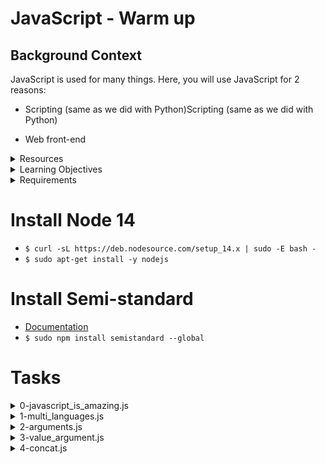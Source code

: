 # JavaScript - Warm up


## Background Context
JavaScript is used for many things. Here, you will use JavaScript for 2 reasons:

- Scripting (same as we did with Python)Scripting (same as we did with Python)

- Web front-end

<details><summary>Resources</summary>
<p> 

* [Writing JavaScript Code](https://developer.mozilla.org/en-US/docs/Learn/Getting_started_with_the_web/JavaScript_basics)

* [Variables](https://developer.mozilla.org/en-US/docs/Learn/JavaScript/First_steps/Variables)

* [Data Types](https://developer.mozilla.org/en-US/docs/Learn/JavaScript/First_steps/Variables)

* [Operators](https://developer.mozilla.org/en-US/docs/Learn/JavaScript/First_steps/Variables)

* [Operator Precedence](https://developer.mozilla.org/en-US/docs/Web/JavaScript/Reference/Operators/Operator_Precedence)

* [Controlling Flow and error handling](https://developer.mozilla.org/en-US/docs/Web/JavaScript/Guide/Control_flow_and_error_handling)

* [Functions](https://developer.mozilla.org/en-US/docs/Learn/JavaScript/Building_blocks/Functions)

* [Objectives and Arrays](https://developer.mozilla.org/en-US/docs/Learn/JavaScript/Objects)

* [Intrinsic Objects](https://developer.mozilla.org/en-US/docs/Learn/JavaScript/Objects)

* [Module Patterns](https://darrenderidder.github.io/talks/ModulePatterns/#/)

* [var, let and constant](https://www.youtube.com/watch?v=sjyJBL5fkp8)

* [JavaScript Tutorial](https://www.youtube.com/watch?v=vZBCTc9zHtI)

* [Modern Js](https://github.com/mbeaudru/modern-js-cheatsheet)

</p>
</details>

<details><summary>Learning Objectives</summary>
<p>

* Why JavaScript programming is amazing

* How to run a JavaScript script 

* How to create variables and constants

* What are differences between `var`, `const` and `let`

* What are all the data types available in JavaScript

* How to use the `if`, `if ... else` statements

*  How to use comments

* How to affect values to variables

* How to use `while` and `for` loops

* How to use `break` and `continue` statements

* What is a function and how do you use functions

* What does a function that does not use any `return` statement return

* Scope of variables

*  What are the arithmetic operators and how to use them
How to manipulate dictionary

* vascript-warm_up0x12-javascript-warm_up How to import a file

</p>

</details>

<details><summary>Requirements</summary>
<p>


* Allowed editors: `vi`, `vim`, `emacs`

* All your files will be interpreted on Ubuntu 20.04 LTS using `node` (version 14.x)

* All your files should end with a new line

* The first line of all your files should be exactly  `#!/usr/bin/node`

* A `README.md` file, at the root of the folder of the project, is mandatory
 Your code should be  `semistandard` compliant (version 16.x.x). [Rules of Standard ](https://alx-intranet.hbtn.io/rltoken/1T1yg1vOAChRN20Yyz8crw) + [semicolons on top](https://alx-intranet.hbtn.io/rltoken/35q5Pc6A6KWPyd3kGeRQFg). Also as reference: [AirBNB style](https://github.com/airbnb/javascript)

* All your files must be executable

* The length of your files will be tested using  `wc`

</p>
</details>

# Install Node 14
- `$ curl -sL https://deb.nodesource.com/setup_14.x | sudo -E bash -`
- `$ sudo apt-get install -y nodejs`

# Install Semi-standard
- [Documentation](https://github.com/standard/semistandard)
- `$ sudo npm install semistandard --global`


# Tasks
<details><summary>0-javascript_is_amazing.js</summary>
<p>
Write a script that prints “JavaScript is amazing”:

* You must create a constant variable called  `myVar`  with the value “JavaScript is amazing

* You must use  `console.log(...)`  to print all output

* You are not allowed to use `var`
</p>
</details>

<details><summary>1-multi_languages.js</summary>
<p>

Write a script that prints 3 lines:

* The first line: “C is fun”

* The second line: “Python is cool”

* The third line: “JavaScript is amazing”

* You must use  `console.log(...)`  to print all output

* You are not allowed to use  `var`

</p>
</details>

<details><summary>2-arguments.js</summary>
<p>

Write a script that prints a message depending of the number of arguments passed:

* If no arguments are passed to the script, print “No argument”

* If only one argument is passed to the script, print “Argument found”

* Otherwise, print “Arguments found”

* You must use `console.log(...)` to print all output

* You are not allowed to use `var`

Reference: [process.argv](https://nodejs.org/api/process.html#process_process_argv)

</p>
</details>

<details><summary>3-value_argument.js</summary>
<p>

Write a script that prints the first argument passed to it:

* If no arguments are passed to the script, print “No argument”

* You must use `console.log(...)` to print all output

* You are not allowed to use `var`

* You are not allowed to use `length`

</p>
</details>

<details><summary>4-concat.js</summary>
<p>

Write a script that prints two arguments passed to it, in the following format: “ is ”

* You must use `console.log(...)` to print all output

* You are not allowed to use `var`

</p>
</details>
